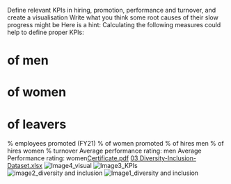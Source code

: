 Define relevant KPIs in hiring, promotion, performance and turnover, and create a visualisation
Write what you think some root causes of their slow progress might be
Here is a hint: Calculating the following measures could help to define proper KPIs:

# of men
# of women
# of leavers
% employees promoted (FY21)
% of women promoted
% of hires men
% of hires women
% turnover 
Average performance rating: men
Average Performance rating: women[Certificate.pdf](https://github.com/user-attachments/files/16974144/Certificate.pdf)
[03 Diversity-Inclusion-Dataset.xlsx](https://github.com/user-attachments/files/16974142/03.Diversity-Inclusion-Dataset.xlsx)
![Image4_visual](https://github.com/user-attachments/assets/80c4df58-ce29-4dfd-aed6-710ea41f646d)
![Image3_KPIs](https://github.com/user-attachments/assets/b13fa939-b5ae-4a8d-a79f-6c42100233d0)
![image2_diversity and inclusion](https://github.com/user-attachments/assets/2b22f80d-bf69-4613-8674-8d9e4a72d114)
![Image1_diversity and inclusion](https://github.com/user-attachments/assets/95a4dac3-f5d8-483c-8b85-f8755b0fdf4f)
